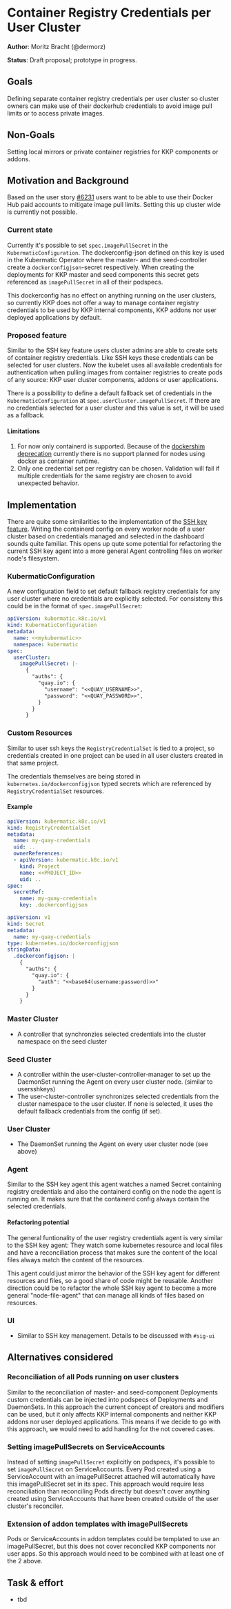 # Container Registry Credentials per User Cluster

**Author**: Moritz Bracht (@dermorz)

**Status**: Draft proposal; prototype in progress.

## Goals

Defining separate container registry credentials per user cluster so cluster owners can make use of
their dockerhub credentials to avoid image pull limits or to access private images.

## Non-Goals

Setting local mirrors or private container registries for KKP components or addons.

## Motivation and Background

Based on the user story [#6231][] users want to be able to use their Docker Hub paid accounts to
mitigate image pull limits. Setting this up cluster wide is currently not possible.

### Current state

Currently it's possible to set `spec.imagePullSecret` in the `KubermaticConfiguration`. The
dockerconfig-json defined on this key is used in the Kubermatic Operator where the master- and the
seed-controller create a `dockerconfigjson`-secret respectively. When creating the deployments for
KKP master and seed components this secret gets referenced as `imagePullSecret` in all of their
podspecs.

This dockerconfig has no effect on anything running on the user clusters, so currently KKP does not
offer a way to manage container registry credentials to be used by KKP internal components, KKP
addons nor user deployed applications by default.

### Proposed feature

Similar to the SSH key feature users cluster admins are able to create sets of container registry
credentials. Like SSH keys these credentials can be selected for user clusters. Now the kubelet uses
all available credentials for authentication when pulling images from container registries to create
pods of any source: KKP user cluster components, addons or user applications.

There is a possibility to define a default fallback set of credentials in the
`KubermaticConfiguration` at `spec.userCluster.imagePullSecret`. If there are no credentials
selected for a user cluster and this value is set, it will be used as a fallback.

#### Limitations

1. For now only containerd is supported. Because of the [dockershim deprecation][] currently there
   is no support planned for nodes using docker as container runtime.
2. Only one credential set per registry can be chosen. Validation will fail if multiple credentials
   for the same registry are chosen to avoid unexpected behavior.

## Implementation

There are quite some similarities to the implementation of the [SSH key feature][ssh key agent].
Writing the containerd config on every worker node of a user cluster based on credentials managed
and selected in the dashboard sounds quite familiar. This opens up qute some potential for
refactoring the current SSH key agent into a more general Agent controlling files on worker node's
filesystem.

### KubermaticConfiguration

A new configuration field to set default fallback registry credentials for any user cluster where no
credentials are explicitly selected. For consisteny this could be in the format of
`spec.imagePullSecret`:

```yaml
apiVersion: kubermatic.k8c.io/v1
kind: KubermaticConfiguration
metadata:
  name: <<mykubermatic>>
  namespace: kubermatic
spec:
  userCluster:
    imagePullSecret: |-
      {
        "auths": {
          "quay.io": {
            "username": "<<QUAY_USERNAME>>",
            "password": "<<QUAY_PASSWORD>>",
          }
        }
      }
```

### Custom Resources

Similar to user ssh keys the `RegistryCredentialSet` is tied to a project, so credentials created in
one project can be used in all user clusters created in that same project.

The credentials themselves are being stored in `kubernetes.io/dockerconfigjson` typed secrets which
are referenced by `RegistryCredentialSet` resources.

#### Example

```yaml
apiVersion: kubermatic.k8c.io/v1
kind: RegistryCredentialSet
metadata:
  name: my-quay-credentials
  uid: ..
  ownerReferences:
  - apiVersion: kubermatic.k8c.io/v1
    kind: Project
    name: <<PROJECT_ID>>
    uid: ..
spec:
  secretRef:
    name: my-quay-credentials
    key: .dockerconfigjson
```

```yaml
apiVersion: v1
kind: Secret
metadata:
  name: my-quay-credentials
type: kubernetes.io/dockerconfigjson
stringData:
  .dockerconfigjson: |
    {
      "auths": {
        "quay.io": {
          "auth": "<<base64(username:password)>>"
        }
      }
    }
```

### Master Cluster

* A controller that synchronzies selected credentials into the cluster namespace on the seed
cluster

### Seed Cluster

* A controller within the user-cluster-controller-manager to set up the DaemonSet running the Agent
on every user cluster node. (similar to usersshkeys)
* The user-cluster-controller synchronizes selected credentials from the cluster namespace to the
user cluster. If none is selected, it uses the default fallback credentials from the config (if
set).

### User Cluster

* The DaemonSet running the Agent on every user cluster node (see above)

### Agent

Similar to the SSH key agent this agent watches a named Secret containing registry credentials and
also the containerd config on the node the agent is running on. It makes sure that the containerd
config always contain the selected credentials.

#### Refactoring potential

The general funtionality of the user registry credentials agent is very similar to the SSH key
agent: They watch some kubernetes resource and local files and have a reconciliation process that
makes sure the content of the local files always match the content of the resources.

This agent could just mirror the behavior of the SSH key agent for different resources and files, so
a good share of code might be reusable. Another direction could be to refactor the whole SSH key
agent to become a more general "node-file-agent" that can manage all kinds of files based on
resources.

### UI

* Similar to SSH key management. Details to be discussed with `#sig-ui`

## Alternatives considered

### Reconciliation of all Pods running on user clusters

Similar to the reconciliation of master- and seed-component Deployments custom credentials can be
injected into podspecs of Deployments and DaemonSets. In this approach the current concept of
creators and modifiers can be used, but it only affects KKP internal components and neither KKP
addons nor user deployed applications. This means if we decide to go with this approach, we would
need to add handling for the not covered cases.

### Setting imagePullSecrets on ServiceAccounts

Instead of setting `imagePullSecret` explicitly on podspecs, it's possible to set `imagePullSecret`
on ServiceAccounts. Every Pod created using a ServiceAccount with an imagePullSecret attached will
automatically have this imagePullSecret set in its spec. This approach would require less
reconciliation than reconciling Pods directly but doesn't cover anything created using
ServiceAccounts that have been created outside of the user cluster's reconciler.

### Extension of addon templates with imagePullSecrets

Pods or ServiceAccounts in addon templates could be templated to use an imagePullSecret, but this
does not cover reconciled KKP components nor user apps. So this approach would need to be combined
with at least one of the 2 above.

## Task & effort
* tbd

[#6231]: https://github.com/kubermatic/kubermatic/issues/6231
[dockershim deprecation]: https://kubernetes.io/blog/2020/12/02/dockershim-faq/
[ssh key agent]: https://docs.kubermatic.com/kubermatic/master/tutorials_howtos/administration/user_settings/user_ssh_key_agent/
